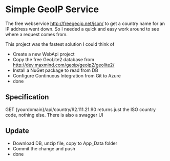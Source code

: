 # Simple GeoIP Service

The free webservice http://freegeoip.net/json/ to get a country name for an IP address went down.
So I needed a quick and easy work around to see where a request comes from.

This project was the fastest solution I could think of

- Create a new WebApi project
- Copy the free GeoLite2 database from http://dev.maxmind.com/geoip/geoip2/geolite2/
- Install a NuGet package to read from DB
- Configure Continuous Integration from Git to Azure
- done

## Specification

 GET {yourdomain}/api/country/92.111.21.90
 returns just the ISO country code,  nothing else.
 There is also a swagger UI
 
 ## Update
 
 - Download DB, unzip file, copy to App_Data folder
 - Commit the change and push
 - done
 
 